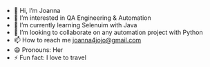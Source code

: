 - 👋 Hi, I’m Joanna
- 👀 I’m interested in QA Engineering & Automation
- 🌱 I’m currently learning Selenuim with Java
- 💞️ I’m looking to collaborate on any automation project with Python
- 📫 How to reach me joanna4jojo@gmail.com
- 😄 Pronouns: Her
- ⚡ Fun fact: I love to travel

<!---
Joannaaddo/Joannaaddo is a ✨ special ✨ repository because its `README.md` (this file) appears on your GitHub profile.
You can click the Preview link to take a look at your changes.
--->
